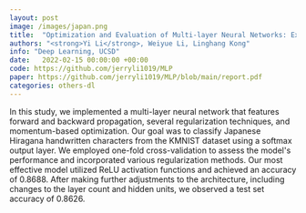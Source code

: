 ```yaml
---
layout: post
image: /images/japan.png
title:  "Optimization and Evaluation of Multi-layer Neural Networks: Exploring Regularization, Learning Rates, and Topologies"
authors: "<strong>Yi Li</strong>, Weiyue Li, Linghang Kong"
info: "Deep Learning, UCSD"
date:   2022-02-15 00:00:00 +00:00
code: https://github.com/jerryli1019/MLP
paper: https://github.com/jerryli1019/MLP/blob/main/report.pdf
categories: others-dl
---
```

In this study, we implemented a multi-layer neural network that features forward and backward propagation, several regularization techniques, and momentum-based optimization. Our goal was to classify Japanese Hiragana handwritten characters from the KMNIST dataset using a softmax output layer. We employed one-fold cross-validation to assess the model's performance and incorporated various regularization methods. Our most effective model utilized ReLU activation functions and achieved an accuracy of 0.8688. After making further adjustments to the architecture, including changes to the layer count and hidden units, we observed a test set accuracy of 0.8626.